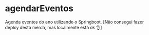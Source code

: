 # agendarEventos
Agenda eventos do ano utilizando o Springboot. [Não consegui fazer deploy desta merda, mas localmente está ok 👌]
